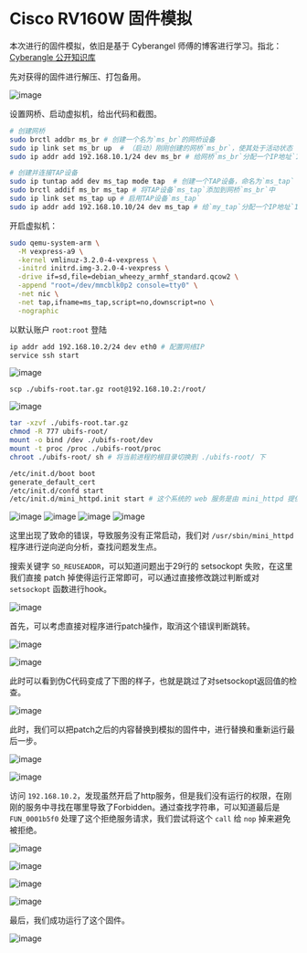 # Cisco RV160W 固件模拟

本次进行的固件模拟，依旧是基于 Cyberangel 师傅的博客进行学习。指北：[ Cyberangle 公开知识库 ](https://www.yuque.com/cyberangel/rg9gdm)

先对获得的固件进行解压、打包备用。

![image](.pictures/Cisco_RV160-1-1.png)

设置网桥、启动虚拟机，给出代码和截图。

```bash
# 创建网桥
sudo brctl addbr ms_br # 创建一个名为`ms_br`的网桥设备
sudo ip link set ms_br up  # （启动）刚刚创建的网桥`ms_br`，使其处于活动状态
sudo ip addr add 192.168.10.1/24 dev ms_br # 给网桥`ms_br`分配一个IP地址`192.168.10.1`

# 创建并连接TAP设备
sudo ip tuntap add dev ms_tap mode tap  # 创建一个TAP设备，命名为`ms_tap`
sudo brctl addif ms_br ms_tap # 将TAP设备`ms_tap`添加到网桥`ms_br`中
sudo ip link set ms_tap up # 启用TAP设备`ms_tap`
sudo ip addr add 192.168.10.10/24 dev ms_tap # 给`my_tap`分配一个IP地址`192.168.10.10`
```

开启虚拟机：

```bash
sudo qemu-system-arm \
  -M vexpress-a9 \
  -kernel vmlinuz-3.2.0-4-vexpress \
  -initrd initrd.img-3.2.0-4-vexpress \
  -drive if=sd,file=debian_wheezy_armhf_standard.qcow2 \
  -append "root=/dev/mmcblk0p2 console=tty0" \
  -net nic \
  -net tap,ifname=ms_tap,script=no,downscript=no \
  -nographic
```

以默认账户 `root:root` 登陆

```bash
ip addr add 192.168.10.2/24 dev eth0 # 配置网络IP
service ssh start
```

![image](.pictures/Cisco_RV160-1-2.png)

```bashe
scp ./ubifs-root.tar.gz root@192.168.10.2:/root/
```

![image](.pictures/Cisco_RV160-1-3.png)

```bash
tar -xzvf ./ubifs-root.tar.gz
chmod -R 777 ubifs-root/
mount -o bind /dev ./ubifs-root/dev
mount -t proc /proc ./ubifs-root/proc
chroot ./ubifs-root/ sh # 将当前进程的根目录切换到 ./ubifs-root/ 下

/etc/init.d/boot boot
generate_default_cert
/etc/init.d/confd start
/etc/init.d/mini_httpd.init start # 这个系统的 web 服务是由 mini_httpd 提供的
```

![image](.pictures/Cisco_RV160-1-4.png)
![image](.pictures/Cisco_RV160-1-5.png)
![image](.pictures/Cisco_RV160-1-6.png)
![image](.pictures/Cisco_RV160-1-7.png)

这里出现了致命的错误，导致服务没有正常启动，我们对 `/usr/sbin/mini_httpd` 程序进行逆向逆向分析，查找问题发生点。

搜索关键字 `SO_REUSEADDR`，可以知道问题出于29行的 setsockopt 失败，在这里我们直接 patch 掉使得运行正常即可，可以通过直接修改跳过判断或对 `setsockopt` 函数进行hook。

![image](.pictures/Cisco_RV160-1-8.png)

首先，可以考虑直接对程序进行patch操作，取消这个错误判断跳转。

![image](.pictures/Cisco_RV160-1-9.png)

![image](.pictures/Cisco_RV160-1-10.png)

此时可以看到伪C代码变成了下图的样子，也就是跳过了对setsockopt返回值的检查。

![image](.pictures/Cisco_RV160-1-11.png)

此时，我们可以把patch之后的内容替换到模拟的固件中，进行替换和重新运行最后一步。

![image](.pictures/Cisco_RV160-1-12.png)

![image](.pictures/Cisco_RV160-1-13.png)

访问 `192.168.10.2`，发现虽然开启了http服务，但是我们没有运行的权限，在刚刚的服务中寻找在哪里导致了Forbidden。通过查找字符串，可以知道最后是 `FUN_0001b5f0` 处理了这个拒绝服务请求，我们尝试将这个 `call` 给 `nop` 掉来避免被拒绝。

![image](.pictures/Cisco_RV160-1-14.png)

![image](.pictures/Cisco_RV160-1-15.png)

![image](.pictures/Cisco_RV160-1-16.png)

![image](.pictures/Cisco_RV160-1-17.png)

最后，我们成功运行了这个固件。

![image](.pictures/Cisco_RV160-1-18.png)
